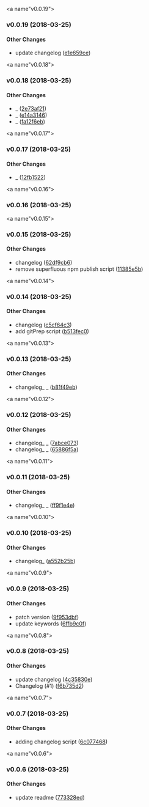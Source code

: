 <a name"v0.0.19"></a>
### v0.0.19 (2018-03-25)


#### Other Changes

* update changelog ([e1e659ce](https://github.com/jforaker/boilr-module/commit/e1e659ce))

<a name"v0.0.18"></a>
### v0.0.18 (2018-03-25)


#### Other Changes

* _ ([2e73af21](https://github.com/jforaker/boilr-module/commit/2e73af21))
* _ ([e14a3146](https://github.com/jforaker/boilr-module/commit/e14a3146))
* _ ([fa12f6eb](https://github.com/jforaker/boilr-module/commit/fa12f6eb))

<a name"v0.0.17"></a>
### v0.0.17 (2018-03-25)


#### Other Changes

* _ ([12fb1522](https://github.com/jforaker/boilr-module/commit/12fb1522))

<a name"v0.0.16"></a>
### v0.0.16 (2018-03-25)

<a name"v0.0.15"></a>
### v0.0.15 (2018-03-25)


#### Other Changes

* changelog ([62df9cb6](https://github.com/jforaker/boilr-module/commit/62df9cb6))
* remove superfluous npm publish script ([11385e5b](https://github.com/jforaker/boilr-module/commit/11385e5b))

<a name"v0.0.14"></a>
### v0.0.14 (2018-03-25)


#### Other Changes

* changelog ([c5cf64c3](https://github.com/jforaker/boilr-module/commit/c5cf64c3))
* add gitPrep script ([b513fec0](https://github.com/jforaker/boilr-module/commit/b513fec0))

<a name"v0.0.13"></a>
### v0.0.13 (2018-03-25)


#### Other Changes

* changelog_ _ ([b81f49eb](https://github.com/jforaker/boilr-module/commit/b81f49eb))

<a name"v0.0.12"></a>
### v0.0.12 (2018-03-25)


#### Other Changes

* changelog_ _ ([7abce073](https://github.com/jforaker/boilr-module/commit/7abce073))
* changelog_ _ ([65886f5a](https://github.com/jforaker/boilr-module/commit/65886f5a))

<a name"v0.0.11"></a>
### v0.0.11 (2018-03-25)


#### Other Changes

* changelog_ _ ([ff9f1e4e](https://github.com/jforaker/boilr-module/commit/ff9f1e4e))

<a name"v0.0.10"></a>
### v0.0.10 (2018-03-25)


#### Other Changes

* changelog_ ([a552b25b](https://github.com/jforaker/boilr-module/commit/a552b25b))

<a name"v0.0.9"></a>
### v0.0.9 (2018-03-25)


#### Other Changes

* patch version ([9f953dbf](https://github.com/jforaker/boilr-module/commit/9f953dbf))
* update keywords ([6ffb9c0f](https://github.com/jforaker/boilr-module/commit/6ffb9c0f))

<a name"v0.0.8"></a>
### v0.0.8 (2018-03-25)


#### Other Changes

* update changelog ([4c35830e](https://github.com/jforaker/boilr-module/commit/4c35830e))
* Changelog (#1) ([f6b735d2](https://github.com/jforaker/boilr-module/commit/f6b735d2))

<a name"v0.0.7"></a>
### v0.0.7 (2018-03-25)


#### Other Changes

* adding changelog script ([6c077468](https://github.com/jforaker/boilr-module/commit/6c077468))

<a name"v0.0.6"></a>
### v0.0.6 (2018-03-25)


#### Other Changes

* update readme ([773328ed](https://github.com/jforaker/boilr-module/commit/773328ed))

